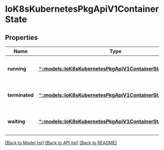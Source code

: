# IoK8sKubernetesPkgApiV1ContainerState

## Properties
Name | Type | Description | Notes
------------ | ------------- | ------------- | -------------
**running** | [***::models::IoK8sKubernetesPkgApiV1ContainerStateRunning**](io.k8s.kubernetes.pkg.api.v1.ContainerStateRunning.md) | Details about a running container | [optional] [default to null]
**terminated** | [***::models::IoK8sKubernetesPkgApiV1ContainerStateTerminated**](io.k8s.kubernetes.pkg.api.v1.ContainerStateTerminated.md) | Details about a terminated container | [optional] [default to null]
**waiting** | [***::models::IoK8sKubernetesPkgApiV1ContainerStateWaiting**](io.k8s.kubernetes.pkg.api.v1.ContainerStateWaiting.md) | Details about a waiting container | [optional] [default to null]

[[Back to Model list]](../README.md#documentation-for-models) [[Back to API list]](../README.md#documentation-for-api-endpoints) [[Back to README]](../README.md)


